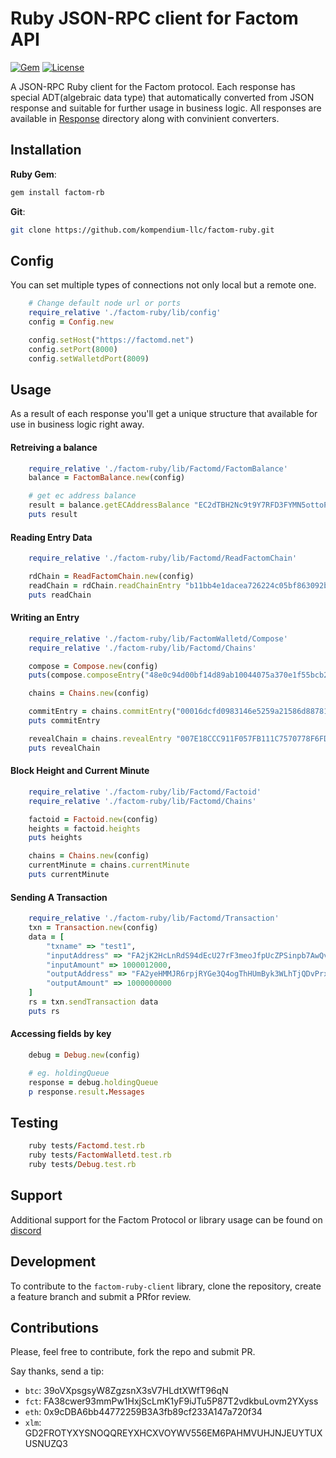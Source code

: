 # Ruby JSON-RPC client for Factom API


[![Gem](https://img.shields.io/gem/v/factom-rb.svg?style=flat)](http://rubygems.org/gems/factom-rb "View this project in Rubygems")
[![License](https://img.shields.io/badge/license-MIT-blue.svg)](https://github.com/kompendium-llc/factom-ruby-client/blob/master/LICENSE)

A JSON-RPC Ruby client for the Factom protocol. Each response has special ADT(algebraic data type) that automatically converted from JSON response and suitable for further usage in business logic. All responses are available in [Response](https://github.com/kompendium-llc/factom-ruby-client/tree/master/lib/Response) directory along with convinient converters.

## Installation

**Ruby Gem**:
```bash
gem install factom-rb
```

**Git**:
```bash
git clone https://github.com/kompendium-llc/factom-ruby.git
```

## Config

You can set multiple types of connections not only local but a remote one.

```ruby
    # Change default node url or ports
    require_relative './factom-ruby/lib/config'
    config = Config.new

    config.setHost("https://factomd.net")
    config.setPort(8000)
    config.setWalletdPort(8009)
```

## Usage

As a result of each response you'll get a unique structure that available for use in business logic right away.

#### Retreiving a balance
```ruby
    require_relative './factom-ruby/lib/Factomd/FactomBalance'
    balance = FactomBalance.new(config)

    # get ec address balance
    result = balance.getECAddressBalance "EC2dTBH2Nc9t9Y7RFD3FYMN5ottoPeHdk6xqUWEc6eHVoBPj6CmH"
    puts result
```

#### Reading Entry Data
```ruby
    require_relative './factom-ruby/lib/Factomd/ReadFactomChain'

    rdChain = ReadFactomChain.new(config)
    readChain = rdChain.readChainEntry "b11bb4e1dacea726224c05bf863092ba02d301de55c08039f381e6e0ad1cef0d"
    puts readChain
```

####  Writing an Entry
```ruby
    require_relative './factom-ruby/lib/FactomWalletd/Compose'
    require_relative './factom-ruby/lib/Factomd/Chains'

    compose = Compose.new(config)
    puts(compose.composeEntry("48e0c94d00bf14d89ab10044075a370e1f55bcb28b2ff16206d865e192827645","EC2DKSYyRcNWf7RS963VFYgMExo1824HVeCfQ9PGPmNzwrcmgm2r"))

    chains = Chains.new(config)

    commitEntry = chains.commitEntry("00016dcfd0983146e5259a21586d887816878126d2e1dd28d446a11d6ab7987f4dc78f2e4e5c17d763ad62244461094efc15bd4f1b2a899e01037416545862d9990806e17e5fe246310ceacb573703b7a8e7f59e11351a23ad48bc22062ff28246748e90231e980bfe58514d89325855ba189f585c259aaaa4b7a420b3c6704fe692cdd49cc4a962e1fe07569bb35841e98b2aae647aff2c163f67722d51024a28e7f05635d07b61f0093a50289281b4a22bb1dc65bfe4a7ecb74f7bff9c58c580c48943c86b9a0e")
    puts commitEntry

    revealChain = chains.revealEntry "007E18CCC911F057FB111C7570778F6FDC51E189F35A6E6DA683EC2A264443531F000E0005746573745A0005746573745A48656C6C6F20466163746F6D21"
    puts revealChain
```

#### Block Height and Current Minute
```ruby
    require_relative './factom-ruby/lib/Factomd/Factoid'
    require_relative './factom-ruby/lib/Factomd/Chains'

    factoid = Factoid.new(config)
    heights = factoid.heights
    puts heights

    chains = Chains.new(config)
    currentMinute = chains.currentMinute
    puts currentMinute
```

#### Sending A Transaction
```ruby
    require_relative './factom-ruby/lib/Factomd/Transaction'
    txn = Transaction.new(config)
    data = [
        "txname" => "test1",
        "inputAddress" => "FA2jK2HcLnRdS94dEcU27rF3meoJfpUcZPSinpb7AwQvPRY6RL1Q",
        "inputAmount" => 1000012000,
        "outputAddress" => "FA2yeHMMJR6rpjRYGe3Q4ogThHUmByk3WLhTjQDvPrxDoTYF8BbC",
        "outputAmount" => 1000000000
    ]
    rs = txn.sendTransaction data
    puts rs
```

#### Accessing fields by key
``` ruby
    debug = Debug.new(config)

    # eg. holdingQueue
    response = debug.holdingQueue
    p response.result.Messages
```

## Testing
```ruby
    ruby tests/Factomd.test.rb
    ruby tests/FactomWalletd.test.rb
    ruby tests/Debug.test.rb
```
## Support

Additional support for the Factom Protocol or library usage can be found on [discord](https://discord.gg/mYmcQM2)

## Development

To contribute to the `factom-ruby-client` library, clone the repository, create a feature branch and submit a PRfor review.

## Contributions

Please, feel free to contribute, fork the repo and submit PR.

Say thanks, send a tip:

- `btc`: 39oVXpsgsyW8ZgzsnX3sV7HLdtXWfT96qN
- `fct`: FA38cwer93mmPw1HxjScLmK1yF9iJTu5P87T2vdkbuLovm2YXyss
- `eth`: 0x9cDBA6bb44772259B3A3fb89cf233A147a720f34
- `xlm`: GD2FROTYXYSNOQQREYXHCXVOYWV556EM6PAHMVUHJNJEUYTUXUSNUZQ3
